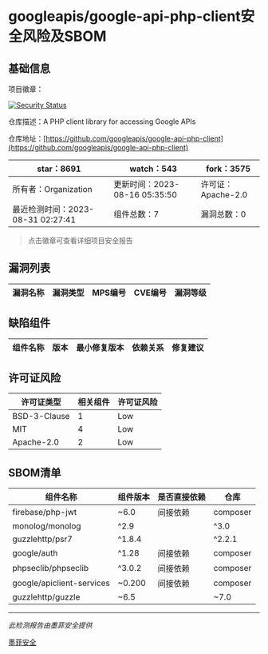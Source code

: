 # googleapis/google-api-php-client安全风险及SBOM

## 基础信息

项目徽章：

[![Security Status](https://www.murphysec.com/platform3/v31/badge/1696952782556061696.svg)](https://www.murphysec.com/console/report/1696952781046112256/1696952782556061696)

仓库描述：A PHP client library for accessing Google APIs

仓库地址：[https://github.com/googleapis/google-api-php-client](https://github.com/googleapis/google-api-php-client)

| star：8691 | watch：543 | fork：3575 |
| ----------- | -------------- | ------------ |
| 所有者：Organization | 更新时间：2023-08-16 05:35:50 | 许可证：Apache-2.0 |
| 最近检测时间：2023-08-31 02:27:41 | 组件总数：7 | 漏洞总数：0 |

> 点击徽章可查看详细项目安全报告



## 漏洞列表

| 漏洞名称 | 漏洞类型 | MPS编号 | CVE编号 | 漏洞等级 |
| ------- | ------ | ------- | ------ | ----- |





## 缺陷组件

| 组件名称 | 版本 | 最小修复版本 | 依赖关系 | 修复建议 |
| -------- | ---- | ------------ | -------- | -------- |





## 许可证风险

| 许可证类型 | 相关组件 | 许可证风险 |
| ---------- | -------- | ---------- |
|BSD-3-Clause|1|Low|
|MIT|4|Low|
|Apache-2.0|2|Low|




## SBOM清单

| 组件名称 | 组件版本 | 是否直接依赖 | 仓库 |
| -------- | -------- | ------------ | ---- |
|firebase/php-jwt|~6.0|间接依赖|composer|
|monolog/monolog|^2.9||^3.0|间接依赖|composer|
|guzzlehttp/psr7|^1.8.4||^2.2.1|间接依赖|composer|
|google/auth|^1.28|间接依赖|composer|
|phpseclib/phpseclib|^3.0.2|间接依赖|composer|
|google/apiclient-services|~0.200|间接依赖|composer|
|guzzlehttp/guzzle|~6.5||~7.0|间接依赖|composer|


------

*此检测报告由墨菲安全提供*

[墨菲安全](www.murphysec.com)